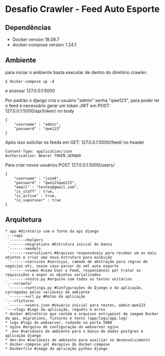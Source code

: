 # Desafio Crawler - Feed Auto Esporte

## Dependências
* Docker version 18.09.7
* docker-compose version 1.24.1

## Ambiente
para iniciar o ambiente basta executar de dentro do diretório crawler:
```
$ docker-compose up -d
```
e acessar 127.0.0.1:5000

Por padrão o django cria o usuário "admin" senha "qwe123",
para poder ler o feed é necessário gerar um token JWT em
POST: 127.0.0.1:5000/api/token/
no body
```
{
    "username" : "admin",
    "password" : "qwe123"
}
```

Após isso solicitar os feeds em
GET: 127.0.0.1:5000/feed/
no header
```
Content-Type: application/json
Authorization: Bearer TOKEN_GERADO
```

Para criar novos usuários
POST 127.0.0.1:5000/users/
```
{
	"username" : "jose6",
	"password" : "qwe123qwe123",
	"email" : "testes@gmail.com",
	"is_staff" : true,
	"is_active" : true,
	"is_superuser" : true
}
```

## Arquitetura
```
* app #diretório com o fonte da api django
`--->api
 `------->helpers
 `------->migrations #Estrutura inicial do banco
 `------->models 
 `------->serializers #Arquivos responsáveis para receber um ou mais objetos e criar uma nova estrutura para exibição
 `------->services #serviços, camada de abstração para regras de negócios etc, nesse caso parser do xml auto esporte
 `------->views #view User e Feed, responsáveis por tratar as requisições e expor os objetos serializados
 `------->tests.py #arquivo com todos os testes unitários
`--->crawler
 `------->settings.py #Configurações do Django e da aplicação, carregadas pelas variáveis de ambiente
 `------->url.py #Rotas da aplicação
`--->fixtures
 `------->users.json #Usuário inicial para testes, admin:qwe123
`--->logs #Logs da aplicação, requets e erros
* docker #diretório que contém o arquivos entrypoint da imagem Docker da api, migrations, fixtures e tests (app/logs/app.log)
* logs #logs do webserver, rodando na porta 5000
* nginx #arquivo de configuração do webserver nginx
* .env #variáveis de ambiente para o banco de dados postgres e aplicação django
* dev.env #variáveis de ambiente para auxiliar no desenvolvimento
* docker-compose.yml #arquivo do docker-compose
* Dockerfile #image da aplicação python django
```
